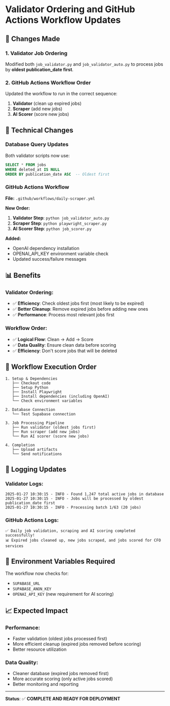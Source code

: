 # Validator Ordering and GitHub Actions Workflow Updates

## 🎯 **Changes Made**

### **1. Validator Job Ordering**
Modified both `job_validator.py` and `job_validator_auto.py` to process jobs by **oldest publication_date first**.

### **2. GitHub Actions Workflow Order**
Updated the workflow to run in the correct sequence:
1. **Validator** (clean up expired jobs)
2. **Scraper** (add new jobs)
3. **AI Scorer** (score new jobs)

## 🔧 **Technical Changes**

### **Database Query Updates**
Both validator scripts now use:
```sql
SELECT * FROM jobs 
WHERE deleted_at IS NULL 
ORDER BY publication_date ASC  -- Oldest first
```

### **GitHub Actions Workflow**
**File:** `.github/workflows/daily-scraper.yml`

**New Order:**
1. **Validator Step**: `python job_validator_auto.py`
2. **Scraper Step**: `python playwright_scraper.py`
3. **AI Scorer Step**: `python job_scorer.py`

**Added:**
- OpenAI dependency installation
- OPENAI_API_KEY environment variable check
- Updated success/failure messages

## 📊 **Benefits**

### **Validator Ordering:**
- ✅ **Efficiency**: Check oldest jobs first (most likely to be expired)
- ✅ **Better Cleanup**: Remove expired jobs before adding new ones
- ✅ **Performance**: Process most relevant jobs first

### **Workflow Order:**
- ✅ **Logical Flow**: Clean → Add → Score
- ✅ **Data Quality**: Ensure clean data before scoring
- ✅ **Efficiency**: Don't score jobs that will be deleted

## 🚀 **Workflow Execution Order**

```
1. Setup & Dependencies
   ├── Checkout code
   ├── Setup Python
   ├── Install Playwright
   ├── Install dependencies (including OpenAI)
   └── Check environment variables

2. Database Connection
   └── Test Supabase connection

3. Job Processing Pipeline
   ├── Run validator (oldest jobs first)
   ├── Run scraper (add new jobs)
   └── Run AI scorer (score new jobs)

4. Completion
   ├── Upload artifacts
   └── Send notifications
```

## 📝 **Logging Updates**

### **Validator Logs:**
```
2025-01-27 10:30:15 - INFO - Found 1,247 total active jobs in database
2025-01-27 10:30:15 - INFO - Jobs will be processed by oldest publication_date first
2025-01-27 10:30:15 - INFO - Processing batch 1/63 (20 jobs)
```

### **GitHub Actions Logs:**
```
✅ Daily job validation, scraping and AI scoring completed successfully!
📊 Expired jobs cleaned up, new jobs scraped, and jobs scored for CFO services
```

## 🔄 **Environment Variables Required**

The workflow now checks for:
- `SUPABASE_URL`
- `SUPABASE_ANON_KEY`
- `OPENAI_API_KEY` (new requirement for AI scoring)

## 📈 **Expected Impact**

### **Performance:**
- Faster validation (oldest jobs processed first)
- More efficient cleanup (expired jobs removed before scoring)
- Better resource utilization

### **Data Quality:**
- Cleaner database (expired jobs removed first)
- More accurate scoring (only active jobs scored)
- Better monitoring and reporting

---

**Status**: ✅ **COMPLETE AND READY FOR DEPLOYMENT** 